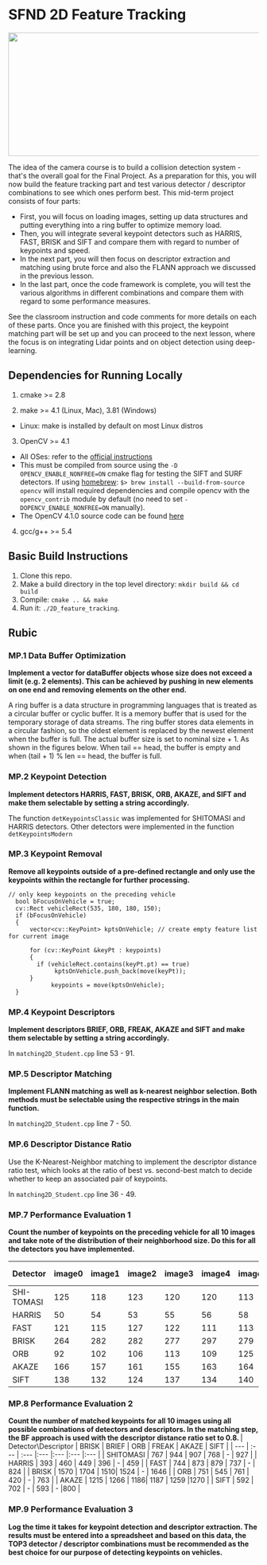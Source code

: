 # SFND 2D Feature Tracking

<img src="images/keypoints.png" width="820" height="248" />

The idea of the camera course is to build a collision detection system - that's the overall goal for the Final Project. As a preparation for this, you will now build the feature tracking part and test various detector / descriptor combinations to see which ones perform best. This mid-term project consists of four parts:

* First, you will focus on loading images, setting up data structures and putting everything into a ring buffer to optimize memory load. 
* Then, you will integrate several keypoint detectors such as HARRIS, FAST, BRISK and SIFT and compare them with regard to number of keypoints and speed. 
* In the next part, you will then focus on descriptor extraction and matching using brute force and also the FLANN approach we discussed in the previous lesson. 
* In the last part, once the code framework is complete, you will test the various algorithms in different combinations and compare them with regard to some performance measures. 

See the classroom instruction and code comments for more details on each of these parts. Once you are finished with this project, the keypoint matching part will be set up and you can proceed to the next lesson, where the focus is on integrating Lidar points and on object detection using deep-learning. 

## Dependencies for Running Locally
1. cmake >= 2.8
 
2. make >= 4.1 (Linux, Mac), 3.81 (Windows)
 * Linux: make is installed by default on most Linux distros
 
3. OpenCV >= 4.1
 * All OSes: refer to the [official instructions](https://docs.opencv.org/master/df/d65/tutorial_table_of_content_introduction.html)
 * This must be compiled from source using the `-D OPENCV_ENABLE_NONFREE=ON` cmake flag for testing the SIFT and SURF detectors. If using [homebrew](https://brew.sh/): `$> brew install --build-from-source opencv` will install required dependencies and compile opencv with the `opencv_contrib` module by default (no need to set `-DOPENCV_ENABLE_NONFREE=ON` manually). 
 * The OpenCV 4.1.0 source code can be found [here](https://github.com/opencv/opencv/tree/4.1.0)

4. gcc/g++ >= 5.4

## Basic Build Instructions

1. Clone this repo.
2. Make a build directory in the top level directory: `mkdir build && cd build`
3. Compile: `cmake .. && make`
4. Run it: `./2D_feature_tracking`.

## Rubic

### MP.1 Data Buffer Optimization
<b>Implement a vector for dataBuffer objects whose size does not exceed a limit (e.g. 2 elements). This can be achieved by pushing in new elements on one end and removing elements on the other end.</b>

A ring buffer is a data structure in programming languages that is treated as a circular buffer or cyclic buffer. It is a memory buffer that is used for the temporary storage of data streams. The ring buffer stores data elements in a circular fashion, so the oldest element is replaced by the newest element when the buffer is full. The actual buffer size is set to nominal size + 1.
As shown in the figures below. When tail == head, the buffer is empty and when (tail + 1) % len == head, the buffer is full.

### MP.2 Keypoint Detection
<b>Implement detectors HARRIS, FAST, BRISK, ORB, AKAZE, and SIFT and make them selectable by setting a string accordingly.</b>

The function `detKeypointsClassic` was implemented for SHITOMASI and HARRIS detectors. Other detectors were implemented in the function `detKeypointsModern`

### MP.3 Keypoint Removal
<b> Remove all keypoints outside of a pre-defined rectangle and only use the keypoints within the rectangle for further processing. </b>

```
// only keep keypoints on the preceding vehicle
  bool bFocusOnVehicle = true;
  cv::Rect vehicleRect(535, 180, 180, 150);
  if (bFocusOnVehicle)
  {
      vector<cv::KeyPoint> kptsOnVehicle; // create empty feature list for current image

      for (cv::KeyPoint &keyPt : keypoints)
      {
        if (vehicleRect.contains(keyPt.pt) == true)
             kptsOnVehicle.push_back(move(keyPt));
      }
            keypoints = move(kptsOnVehicle);
  }
```

### MP.4 Keypoint Descriptors
<b> Implement descriptors BRIEF, ORB, FREAK, AKAZE and SIFT and make them selectable by setting a string accordingly. </b>

In `matching2D_Student.cpp` line 53 - 91.

### MP.5 Descriptor Matching
<b> Implement FLANN matching as well as k-nearest neighbor selection. Both methods must be selectable using the respective strings in the main function. </b>

In `matching2D_Student.cpp` line 7 - 50.

### MP.6 Descriptor Distance Ratio

Use the K-Nearest-Neighbor matching to implement the descriptor distance ratio test, which looks at the ratio of best vs. second-best match to decide whether to keep an associated pair of keypoints.

In `matching2D_Student.cpp` line 36 - 49.

### MP.7 Performance Evaluation 1
<b> Count the number of keypoints on the preceding vehicle for all 10 images and take note of the distribution of their neighborhood size. Do this for all the detectors you have implemented. </b>

| Detector | image0 | image1 | image2 | image3 | image4 | image5 | image6 | image7 | image8 | image9 | neighborhood size |
| :---    | :---  | :---  | :---  |  :--- | :---  | :---  | :---  | :---  | :---  | :---  | :---: |
| SHI-TOMASI | 125 | 118 | 123 | 120 | 120 | 113 | 114 | 123 | 111 | 112 | 4
| HARRIS | 50 | 54 | 53 | 55 | 56 | 58 | 57 | 61 | 59 | 57 | 4
| FAST | 121 | 115 | 127 | 122 | 111 | 113 | 107 | 103 | 112 | 117 | 7
| BRISK | 264 | 282 | 282 | 277 | 297 | 279 | 289 | 272 | 266 | 254 | 21
| ORB | 92 | 102 | 106 | 113 | 109 | 125 | 130 | 129 | 127 | 128 | 57
| AKAZE | 166 | 157 | 161 | 155 | 163 | 164 | 173 | 175 | 177 | 179 | 7
| SIFT | 138 | 132 | 124 | 137 | 134 | 140 | 137 | 148 | 159 | 137 | 5

### MP.8 Performance Evaluation 2

<b> Count the number of matched keypoints for all 10 images using all possible combinations of detectors and descriptors. In the matching step, the BF approach is used with the descriptor distance ratio set to 0.8. </b>
| Detector\Descriptor | BRISK | BRIEF | ORB | FREAK | AKAZE | SIFT |
| ---                 | :---  | :---  |:--- |:---   |:---   |:---  |
| SHITOMASI           | 767   | 944   | 907 | 768   | -     | 927  |
| HARRIS              | 393   | 460   | 449 | 396   | -     | 459  |
| FAST                | 744   | 873   | 879 | 737   | -     | 824  |
| BRISK               | 1570  | 1704  | 1510| 1524  | -     | 1646 |
| ORB                 | 751   | 545   | 761 | 420   | -     | 763  |
| AKAZE               | 1215  | 1266  | 1186| 1187  | 1259  |1270  |
| SIFT                | 592   | 702   | -   | 593   | -     |800   |

### MP.9 Performance Evaluation 3
<b> Log the time it takes for keypoint detection and descriptor extraction. The results must be entered into a spreadsheet and based on this data, the TOP3 detector / descriptor combinations must be recommended as the best choice for our purpose of detecting keypoints on vehicles. </b>